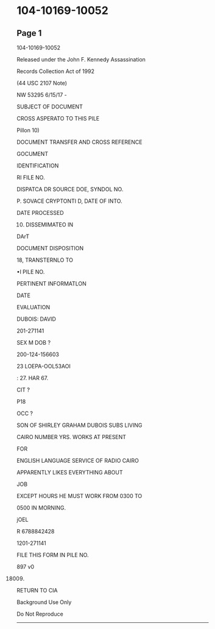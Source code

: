 # 104-10169-10052

## Page 1

104-10169-10052

Released under the John F. Kennedy Assassination

Records Collection Act of 1992

(44 USC 2107 Note)

NW 53295 6/15/17 -

SUBJECT OF DOCUMENT

CROSS ASPERATO TO THIS PILE

Pillon 10)

DOCUMENT TRANSFER AND CROSS REFERENCE

GOCUMENT

IDENTIFICATION

RI FILE NO.

DISPATCA DR SOURCE DOE, SYNDOL NO.

P. SOVACE CRYPTONTI D, DATE OF INTO.

DATE PROCESSED

10. DISSEMIMATEO IN

DArT

DOCUMENT DISPOSITION

18, TRANSTERNLO TO

•I PILE NO.

PERTINENT INFORMATLON

DATE

EVALUATION

DUBOIS: DAVID

201-271141

SEX M DOB ?

200-124-156603

23 LOEPA-OOL53AOI

: 27. HAR 67.

CIT ?

P18

OCC ?

SON OF SHIRLEY GRAHAM DUBOIS SUBS LIVING

CAIRO NUMBER YRS. WORKS AT PRESENT

FOR

ENGLISH LANGUAGE SERVICE OF RADIO CAIRO

APPARENTLY LIKES EVERYTHING ABOUT

JOB

EXCEPT HOURS HE MUST WORK FROM 0300 TO

0500 IN MORNING.

jOEL

R 6788842428

1201-271141

FILE THIS FORM IN PILE NO.

897 v0

18009)

RETURN TO CIA

Background Use Only

Do Not Reproduce

---

